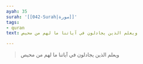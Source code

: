 ```yaml
---
ayah: 35
surah: '[[042-Surah|سورة]]'
tags:
- quran
text: ويعلم الذين يجادلون في آياتنا ما لهم من محيص

---
```

> ويعلم الذين يجادلون في آياتنا ما لهم من محيص
